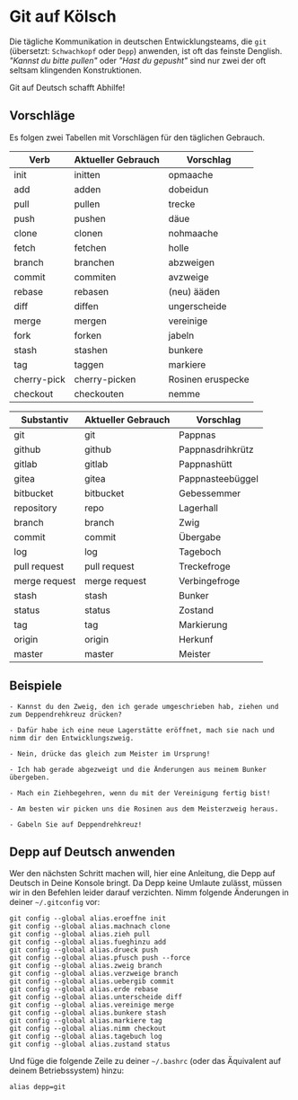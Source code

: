 # Git auf Kölsch

Die tägliche Kommunikation in deutschen Entwicklungsteams, die `git`
(übersetzt: `Schwachkopf` oder `Depp`) anwenden, ist oft das feinste Denglish.
_"Kannst du bitte pullen"_ oder _"Hast du gepusht"_ sind nur zwei
der oft seltsam klingenden Konstruktionen.

Git auf Deutsch schafft Abhilfe!

## Vorschläge

Es folgen zwei Tabellen mit Vorschlägen für den täglichen Gebrauch.

| Verb        | Aktueller Gebrauch | Vorschlag             |
|-------------|--------------------|-----------------------|
| init        | initten            | opmaache              |
| add         | adden              | dobeidun            |
| pull        | pullen             | trecke                |
| push        | pushen             | däue               |
| clone       | clonen             | nohmaache            |
| fetch       | fetchen            | holle                 |
| branch      | branchen           | abzweigen             |
| commit      | commiten           | avzweige             |
| rebase      | rebasen            | (neu) ääden           |
| diff        | diffen             | ungerscheide         |
| merge       | mergen             | vereinige            |
| fork        | forken             | jabeln                |
| stash       | stashen            | bunkere               |
| tag         | taggen             | markiere             |
| cherry-pick | cherry-picken      | Rosinen eruspecke  |
| checkout    | checkouten         | nemme                |

| Substantiv    | Aktueller Gebrauch | Vorschlag            |
|---------------|--------------------|----------------------|
| git           | git                | Pappnas                 |
| github        | github             | Pappnasdrihkrütz      |
| gitlab        | gitlab             | Pappnashütt          |
| gitea         | gitea              | Pappnasteebüggel                
| bitbucket     | bitbucket          | Gebessemmer          |
| repository    | repo               | Lagerhall          |
| branch        | branch             | Zwig                |
| commit        | commit             | Übergabe             |
| log           | log                | Tageboch             |
| pull request  | pull request       | Treckefroge         |
| merge request | merge request      | Verbingefroge |
| stash         | stash              | Bunker               |
| status        | status             | Zostand              |
| tag           | tag                | Markierung           |
| origin        | origin             | Herkunf             |
| master        | master             | Meister              |

## Beispiele

    - Kannst du den Zweig, den ich gerade umgeschrieben hab, ziehen und zum Deppendrehkreuz drücken?

    - Dafür habe ich eine neue Lagerstätte eröffnet, mach sie nach und nimm dir den Entwicklungszweig.

    - Nein, drücke das gleich zum Meister im Ursprung!

    - Ich hab gerade abgezweigt und die Änderungen aus meinem Bunker übergeben.

    - Mach ein Ziehbegehren, wenn du mit der Vereinigung fertig bist!

    - Am besten wir picken uns die Rosinen aus dem Meisterzweig heraus.

    - Gabeln Sie auf Deppendrehkreuz!

## Depp auf Deutsch anwenden

Wer den nächsten Schritt machen will, hier eine Anleitung, die Depp auf Deutsch in Deine Konsole bringt. Da Depp keine Umlaute zulässt, müssen wir in den Befehlen leider darauf verzichten. Nimm folgende Änderungen in deiner `~/.gitconfig` vor:

    git config --global alias.eroeffne init
    git config --global alias.machnach clone
    git config --global alias.zieh pull
    git config --global alias.fueghinzu add
    git config --global alias.drueck push
    git config --global alias.pfusch push --force
    git config --global alias.zweig branch
    git config --global alias.verzweige branch
    git config --global alias.uebergib commit
    git config --global alias.erde rebase
    git config --global alias.unterscheide diff
    git config --global alias.vereinige merge
    git config --global alias.bunkere stash
    git config --global alias.markiere tag
    git config --global alias.nimm checkout
    git config --global alias.tagebuch log
    git config --global alias.zustand status

Und füge die folgende Zeile zu deiner `~/.bashrc` (oder das Äquivalent auf deinem Betriebssystem) hinzu:

    alias depp=git
